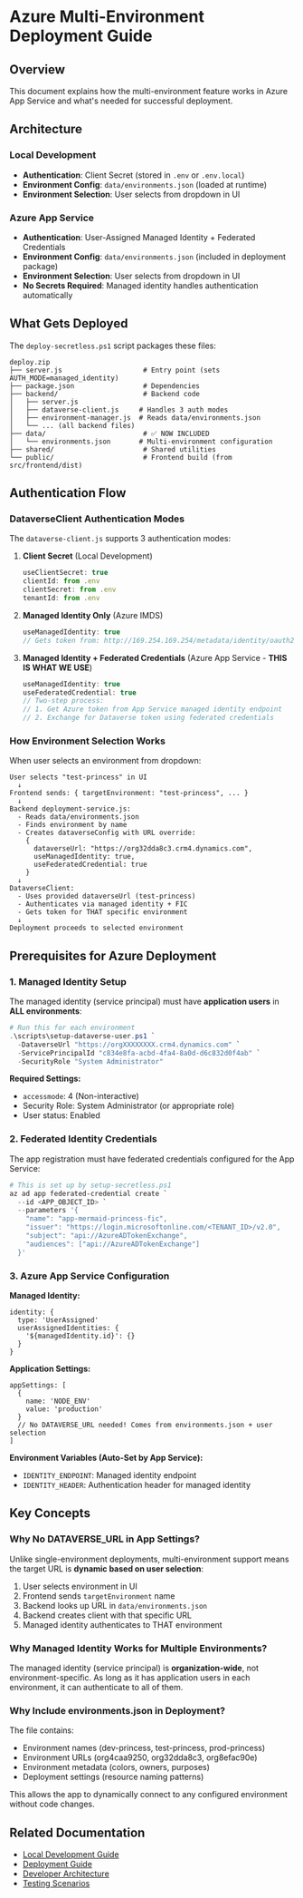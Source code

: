 # Azure Multi-Environment Deployment Guide

## Overview

This document explains how the multi-environment feature works in Azure App Service and what's needed for successful deployment.

## Architecture

### Local Development
- **Authentication**: Client Secret (stored in `.env` or `.env.local`)
- **Environment Config**: `data/environments.json` (loaded at runtime)
- **Environment Selection**: User selects from dropdown in UI

### Azure App Service
- **Authentication**: User-Assigned Managed Identity + Federated Credentials
- **Environment Config**: `data/environments.json` (included in deployment package)
- **Environment Selection**: User selects from dropdown in UI
- **No Secrets Required**: Managed identity handles authentication automatically

## What Gets Deployed

The `deploy-secretless.ps1` script packages these files:

```
deploy.zip
├── server.js                    # Entry point (sets AUTH_MODE=managed_identity)
├── package.json                 # Dependencies
├── backend/                     # Backend code
│   ├── server.js
│   ├── dataverse-client.js     # Handles 3 auth modes
│   ├── environment-manager.js  # Reads data/environments.json
│   └── ... (all backend files)
├── data/                        # ✅ NOW INCLUDED
│   └── environments.json       # Multi-environment configuration
├── shared/                      # Shared utilities
└── public/                      # Frontend build (from src/frontend/dist)
```

## Authentication Flow

### DataverseClient Authentication Modes

The `dataverse-client.js` supports 3 authentication modes:

1. **Client Secret** (Local Development)
   ```javascript
   useClientSecret: true
   clientId: from .env
   clientSecret: from .env
   tenantId: from .env
   ```

2. **Managed Identity Only** (Azure IMDS)
   ```javascript
   useManagedIdentity: true
   // Gets token from: http://169.254.169.254/metadata/identity/oauth2/token
   ```

3. **Managed Identity + Federated Credentials** (Azure App Service - **THIS IS WHAT WE USE**)
   ```javascript
   useManagedIdentity: true
   useFederatedCredential: true
   // Two-step process:
   // 1. Get Azure token from App Service managed identity endpoint
   // 2. Exchange for Dataverse token using federated credentials
   ```

### How Environment Selection Works

When user selects an environment from dropdown:

```
User selects "test-princess" in UI
  ↓
Frontend sends: { targetEnvironment: "test-princess", ... }
  ↓
Backend deployment-service.js:
  - Reads data/environments.json
  - Finds environment by name
  - Creates dataverseConfig with URL override:
    {
      dataverseUrl: "https://org32dda8c3.crm4.dynamics.com",
      useManagedIdentity: true,
      useFederatedCredential: true
    }
  ↓
DataverseClient:
  - Uses provided dataverseUrl (test-princess)
  - Authenticates via managed identity + FIC
  - Gets token for THAT specific environment
  ↓
Deployment proceeds to selected environment
```

## Prerequisites for Azure Deployment

### 1. Managed Identity Setup

The managed identity (service principal) must have **application users** in **ALL environments**:

```powershell
# Run this for each environment
.\scripts\setup-dataverse-user.ps1 `
  -DataverseUrl "https://orgXXXXXXXX.crm4.dynamics.com" `
  -ServicePrincipalId "c834e8fa-acbd-4fa4-8a0d-d6c832d0f4ab" `
  -SecurityRole "System Administrator"
```

**Required Settings:**
- `accessmode`: 4 (Non-interactive)
- Security Role: System Administrator (or appropriate role)
- User status: Enabled

### 2. Federated Identity Credentials

The app registration must have federated credentials configured for the App Service:

```powershell
# This is set up by setup-secretless.ps1
az ad app federated-credential create `
  --id <APP_OBJECT_ID> `
  --parameters '{
    "name": "app-mermaid-princess-fic",
    "issuer": "https://login.microsoftonline.com/<TENANT_ID>/v2.0",
    "subject": "api://AzureADTokenExchange",
    "audiences": ["api://AzureADTokenExchange"]
  }'
```

### 3. Azure App Service Configuration

**Managed Identity:**
```bicep
identity: {
  type: 'UserAssigned'
  userAssignedIdentities: {
    '${managedIdentity.id}': {}
  }
}
```

**Application Settings:**
```bicep
appSettings: [
  {
    name: 'NODE_ENV'
    value: 'production'
  }
  // No DATAVERSE_URL needed! Comes from environments.json + user selection
]
```

**Environment Variables (Auto-Set by App Service):**
- `IDENTITY_ENDPOINT`: Managed identity endpoint
- `IDENTITY_HEADER`: Authentication header for managed identity

## Key Concepts

### Why No DATAVERSE_URL in App Settings?

Unlike single-environment deployments, multi-environment support means the target URL is **dynamic based on user selection**:

1. User selects environment in UI
2. Frontend sends `targetEnvironment` name
3. Backend looks up URL in `data/environments.json`
4. Backend creates client with that specific URL
5. Managed identity authenticates to THAT environment

### Why Managed Identity Works for Multiple Environments?

The managed identity (service principal) is **organization-wide**, not environment-specific. As long as it has application users in each environment, it can authenticate to all of them.

### Why Include environments.json in Deployment?

The file contains:
- Environment names (dev-princess, test-princess, prod-princess)
- Environment URLs (org4caa9250, org32dda8c3, org8efac90e)
- Environment metadata (colors, owners, purposes)
- Deployment settings (resource naming patterns)

This allows the app to dynamically connect to any configured environment without code changes.

## Related Documentation

- [Local Development Guide](LOCAL-DEVELOPMENT.md)
- [Deployment Guide](DEPLOYMENT.md)
- [Developer Architecture](DEVELOPER_ARCHITECTURE.md)
- [Testing Scenarios](TESTING-SCENARIOS.md)
